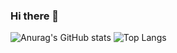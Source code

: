 ### Hi there 👋

![Anurag's GitHub stats](https://github-readme-stats.vercel.app/api?username=jleocan773&theme=synthwave&show_icons=true&hide=prs&rank_icon=github$line_height=22)
![Top Langs](https://github-readme-stats.vercel.app/api/top-langs/?username=jleocan773&theme=synthwave&layout=compact)
